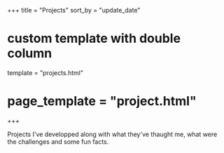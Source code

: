 +++
title = "Projects"
sort_by = "update_date"

# custom template with double column
template = "projects.html"
# page_template = "project.html"
+++

Projects I've developped along with what they've thaught me, what were the challenges and some fun facts.
